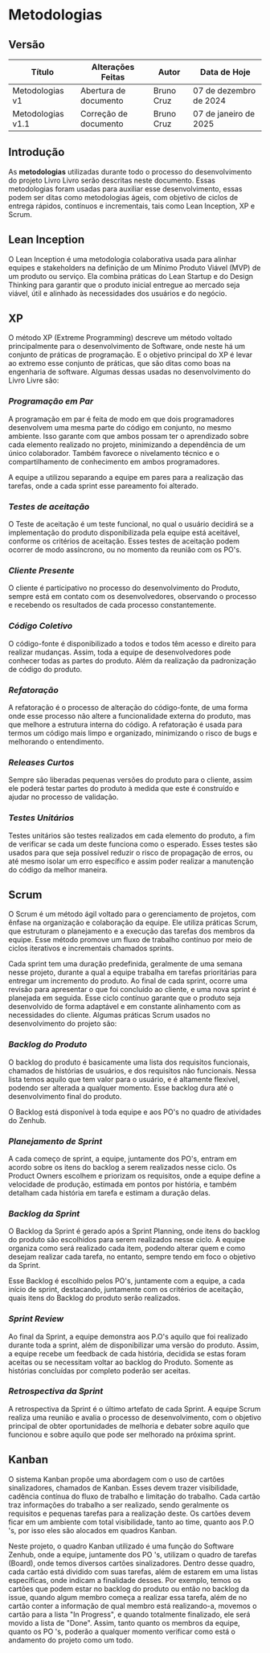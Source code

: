 # Metodologias

## Versão 

| **Título**        | **Alterações Feitas**                         | **Autor**  | **Data de Hoje**       |
|-------------------|-----------------------------------------------| -----------| ---------------        |
| Metodologias v1     | Abertura de documento                         | Bruno Cruz | 07 de dezembro de 2024 |
| Metodologias v1.1     | Correção de documento                        | Bruno Cruz | 07 de janeiro de 2025 |

## Introdução

As **metodologias** utilizadas durante todo o processo do desenvolvimento do projeto Livro Livro serão descritas neste documento. Essas metodologias foram usadas para auxiliar esse desenvolvimento, essas podem ser ditas como metodologias ágeis, com objetivo de ciclos de entrega rápidos, contínuos e incrementais, tais como Lean Inception, XP e Scrum.

## Lean Inception

O Lean Inception é uma metodologia colaborativa usada para alinhar equipes e stakeholders na definição de um Mínimo Produto Viável (MVP) de um produto ou serviço. Ela combina práticas do Lean Startup e do Design Thinking para garantir que o produto inicial entregue ao mercado seja viável, útil e alinhado às necessidades dos usuários e do negócio.

## XP​
O método XP (Extreme Programming) descreve um método voltado principalmente para o desenvolvimento de Software, onde neste há um conjunto de práticas de programação. E o objetivo principal do XP é levar ao extremo esse conjunto de práticas, que são ditas como boas na engenharia de software. Algumas dessas usadas no desenvolvimento do Livro Livre são:

### <i>Programação em Par​</i>

A programação em par é feita de modo em que dois programadores desenvolvem uma mesma parte do código em conjunto, no mesmo ambiente. Isso garante com que ambos possam ter o aprendizado sobre cada elemento realizado no projeto, minimizando a dependência de um único colaborador. Também favorece o nivelamento técnico e o compartilhamento de conhecimento em ambos programadores.

A equipe a utilizou separando a equipe em pares para a realização das tarefas, onde a cada sprint esse pareamento foi alterado.  

### <i>Testes de aceitação​​</i>

O Teste de aceitação é um teste funcional, no qual o usuário decidirá se a implementação do produto disponibilizada pela equipe está aceitável, conforme os critérios de aceitação. Esses testes de aceitação podem ocorrer de modo assíncrono, ou no momento da reunião com os PO's.

### <i>Cliente Presente​​</i>

O cliente é participativo no processo do desenvolvimento do Produto, sempre está em contato com os desenvolvedores, observando o processo e recebendo os resultados de cada processo constantemente. 

### <i>Código Coletivo​​</i>

O código-fonte é disponibilizado a todos e todos têm acesso e direito para realizar mudanças. Assim, toda a equipe de desenvolvedores pode conhecer todas as partes do produto. Além da realização da padronização de código do produto.

### <i>Refatoração</i>

A refatoração é o processo de alteração do código-fonte, de uma forma onde esse processo não altere a funcionalidade externa do produto, mas que melhore a estrutura interna do código. A refatoração é usada para termos um código mais limpo e organizado, minimizando o risco de bugs e melhorando o entendimento.

### <i>Releases Curtos​​</i>

Sempre são liberadas pequenas versões do produto para o cliente, assim ele poderá testar partes do produto à medida que este é construído e ajudar no processo de validação. 


### <i>Testes Unitários</i>

Testes unitários são testes realizados em cada elemento do produto, a fim de verificar se cada um deste funciona como o esperado. Esses testes são usados para que seja possível reduzir o risco de propagação de erros, ou até mesmo isolar um erro específico e assim poder realizar a manutenção do código da melhor maneira.

## Scrum

O Scrum é um método ágil voltado para o gerenciamento de projetos, com ênfase na organização e colaboração da equipe. Ele utiliza práticas Scrum, que estruturam o planejamento e a execução das tarefas dos membros da equipe. Esse método promove um fluxo de trabalho contínuo por meio de ciclos iterativos e incrementais chamados sprints. 

Cada sprint tem uma duração predefinida, geralmente de uma semana nesse projeto, durante a qual a equipe trabalha em tarefas prioritárias para entregar um incremento do produto. Ao final de cada sprint, ocorre uma revisão para apresentar o que foi concluído ao cliente, e uma nova sprint é planejada em seguida. Esse ciclo contínuo garante que o produto seja desenvolvido de forma adaptável e em constante alinhamento com as necessidades do cliente. Algumas práticas Scrum usados no desenvolvimento do projeto são:

### <i>Backlog do Produto</i>

O backlog do produto é basicamente uma lista dos requisitos funcionais, chamados de histórias de usuários, e dos requisitos não funcionais. Nessa lista temos aquilo que tem valor para o usuário, e é altamente flexível, podendo ser alterada a qualquer momento. Esse backlog dura até o desenvolvimento final do produto.

O Backlog está disponível à toda equipe e aos PO's no quadro de atividades do Zenhub.

### <i>Planejamento de Sprint</i>

A cada começo de sprint, a equipe, juntamente dos PO's, entram em acordo sobre os itens do backlog a serem realizados nesse ciclo. Os Product Owners escolhem e priorizam os requisitos, onde a equipe define a velocidade de produção, estimada em pontos por história, e também detalham cada história em tarefa e estimam a duração delas.

### <i>Backlog da Sprint</i>

O Backlog da Sprint é gerado após a Sprint Planning, onde itens do backlog do produto são escolhidos para serem realizados nesse ciclo. A equipe organiza como será realizado cada item, podendo alterar quem e como desejam realizar cada tarefa, no entanto, sempre tendo em foco o objetivo da Sprint.

Esse Backlog é escolhido pelos PO's, juntamente com a equipe, a cada início de sprint, destacando, juntamente com os critérios de aceitação, quais itens do Backlog do produto serão realizados.

### <i>Sprint Review</i>

Ao final da Sprint, a equipe demonstra aos P.O's aquilo que foi realizado durante toda a sprint, além de disponibilizar uma versão do produto. Assim, a equipe recebe um feedback de cada história, decidida se estas foram aceitas ou se necessitam voltar ao backlog do Produto. Somente as histórias concluídas por completo poderão ser aceitas.

### <i>Retrospectiva da Sprint</i>

A retrospectiva da Sprint é o último artefato de cada Sprint. A equipe Scrum realiza uma reunião e avalia o processo de desenvolvimento, com o objetivo principal de obter oportunidades de melhoria e debater sobre aquilo que funcionou e sobre aquilo que pode ser melhorado na próxima sprint.

## Kanban

O sistema Kanban propõe uma abordagem com o uso de cartões sinalizadores, chamados de Kanban. Esses devem trazer visibilidade, cadência contínua do fluxo de trabalho e limitação do trabalho. Cada cartão traz informações do trabalho a ser realizado, sendo geralmente os requisitos e pequenas tarefas para a realização deste. Os cartões devem ficar em um ambiente com total visibilidade, tanto ao time, quanto aos P.O 's, por isso eles são alocados em quadros Kanban.

Neste projeto, o quadro Kanban utilizado é uma função do Software Zenhub, onde a equipe, juntamente dos PO 's, utilizam o quadro de tarefas (Board), onde temos diversos cartões sinalizadores. Dentro desse quadro, cada cartão está dividido com suas tarefas, além de estarem em uma listas específicas, onde indicam a finalidade desses. Por exemplo, temos os cartões que podem estar no backlog do produto ou então no backlog da issue, quando algum membro começa a realizar essa tarefa, além de no cartão conter a informação de qual membro está realizando-a, movemos o cartão para a lista "In Progress", e quando totalmente finalizado, ele será movido a lista de "Done". Assim, tanto quanto os membros da equipe, quanto os PO 's, poderão a qualquer momento verificar como está o andamento do projeto como um todo.
